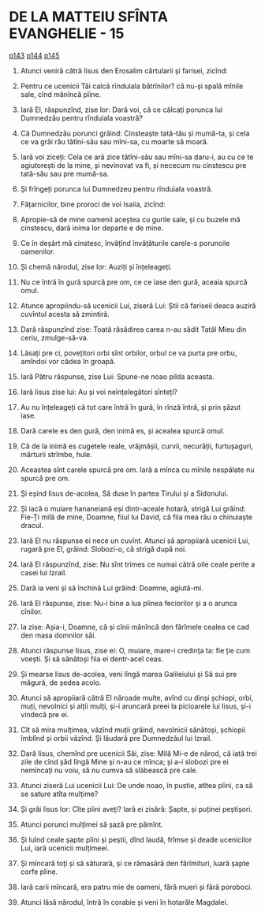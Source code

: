 # DE LA MATTEIU SFÎNTA EVANGHELIE - 15
[p143](src/p143.jpg) [p144](src/p144.jpg) [p145](src/p145.jpg)
<!-- CAP. 15 2. Porunci și învățături omenești. 12. Sminteală. 13. Sădirea și zmulgerea. 14. Orbii poartă pre orbi. 18. Inima. 22. Hananea. 26. Plinea feciorilor dată cîinilor. 28. Credința. 32. Patru mie de oameni să săturară. 36. Dă har lui Dumnezău. -->

1. Atunci veniră cătră Iisus den Erosalim cărtularii și farisei, zicînd:

2. Pentru ce ucenicii Tăi calcă rīnduiala bătrînilor? că nu-și spală mînile sale, cînd mănîncă pîine.

3. Iară El, răspunzînd, zise lor: Dară voi, că ce călcați porunca lui Dumnedzău pentru rînduiala voastră?

4. Că Dumnedzău porunci grăind: Cinsteaște tată-tău și mumă-ta, și cela ce va grăi rău tătîni-său sau mîni-sa, cu moarte să moară.

5. Iară voi ziceți: Cela ce ară zice tătîni-său sau mîni-sa daru-i, au cu ce te agiutorești de la mine, și nevinovat va fi, și nececum nu cinstescu pre tată-său sau pre mumă-sa.

6. Și frîngeți porunca lui Dumnedzeu pentru rînduiala voastră.

7. Fățarnicilor, bine proroci de voi Isaiia, zicînd:

8. Apropie-să de mine oamenii aceștea cu gurile sale, și cu buzele mă cinstescu, dară inima lor departe e de mine.

9. Ce în deșărt mă cinstesc, învățînd învățăturile carele-s poruncile oamenilor.

10. Și chemă nărodul, zise lor: Auziți și înțeleageți.

11. Nu ce întră în gură spurcă pre om, ce ce iase den gură, aceaia spurcă omul.

12. Atunce apropiindu-să ucenicii Lui, ziseră Lui: Știi că fariseii deaca auziră cuvîntul acesta să zmintiră.

13. Dară răspunzînd zise: Toată răsădirea carea n-au sădit Tatăl Mieu din ceriu, zmulge-să-va.

14. Lăsați pre ci, povețitori orbi sînt orbilor, orbul ce va purta pre orbu, amîndoi vor cădea în groapă.

15. Iară Pătru răspunse, zise Lui: Spune-ne noao pilda aceasta.

16. Iară Iisus zise lui: Au și voi neînțelegători sînteți?

17. Au nu înțeleageți că tot care întră în gură, în rînză întră, și prin șăzut iase.

18. Dară carele es den gură, den inimă es, și acealea spurcă omul.

19. Că de la inimă es cugetele reale, vrăjmășii, curvii, necurății, furtușaguri, mărturii strîmbe, hule.

20. Aceastea sînt carele spurcă pre om. Iară a mînca cu mînile nespălate nu spurcă pre om.

21. Și eșind Iisus de-acolea, Să duse în partea Tirului și a Sidonului.

22. Și iacă o muiare hananeiană eși dintr-aceale hotară, strigă Lui grăind: Fie-Ți milă de mine, Doamne, fiiul lui David, că fiia mea rău o chinuiaște dracul.

23. Iară El nu răspunse ei nece un cuvînt. Atunci să apropiiară ucenicii Lui, rugară pre El, grăind: Slobozi-o, că strigă după noi.

24. Iară El răspunzînd, zise: Nu sînt trimes ce numai cătră oile ceale perite a casei lui Izrail.

25. Dară ia veni și să închină Lui grăind: Doamne, agiută-mi.

26. Iară El răspunse, zise: Nu-i bine a lua pîinea feciorilor și a o arunca cînilor.

27. Ia zise: Așia-i, Doamne, că și cînii mănîncă den fărîmele cealea ce cad den masa domnilor săi.

28. Atunci răspunse Iisus, zise ei: O, muiare, mare-i credința ta: fie ție cum voești. Și să sănătoși fiia ei dentr-acel ceas.

29. Și mearse Iisus de-acolea, veni lîngă marea Galileiului și Să sui pre măgură, de ședea acolo.

30. Atunci să apropiiară cătră El năroade multe, avînd cu dinși șchiopi, orbi, muți, nevolnici și alții mulți, și-i aruncară preei la picioarele lui Iisus, și-i vindecă pre ei.

31. Cît să mira mulțimea, văzînd muții grăind, nevolnicii sănătoși, șchiopii îmblînd și orbii văzînd. Și lăudară pre Dumnedzăul lui Izrail.

32. Dară Iisus, chemînd pre ucenicii Săi, zise: Milă Mi-e de nărod, că iată trei zile de cînd șăd lîngă Mine și n-au ce mînca; și a-i slobozi pre ei nemîncați nu voiu, să nu cumva să slăbească pre cale.

33. Atunci ziseră Lui ucenicii Lui: De unde noao, în pustie, atîtea pîini, ca să se sature atîta mulțime?

34. Și grăi Iisus lor: Cîte pîini aveți? Iară ei zisără: Șapte, și puținei peștișori.

35. Atunci porunci mulțimei să șază pre pămînt.

36. Și luînd ceale șapte pîini și peștii, dînd laudă, frîmse și deade ucenicilor Lui, iară ucenicii mulțimeei.

37. Și mîncară toți și să săturară, și ce rămasără den fărîmituri, luară șapte corfe pline.

38. Iară carii mîncară, era patru mie de oameni, fără mueri și fără poroboci.

39. Atunci lăsă nărodul, întră în corabie și veni în hotarăle Magdalei.
